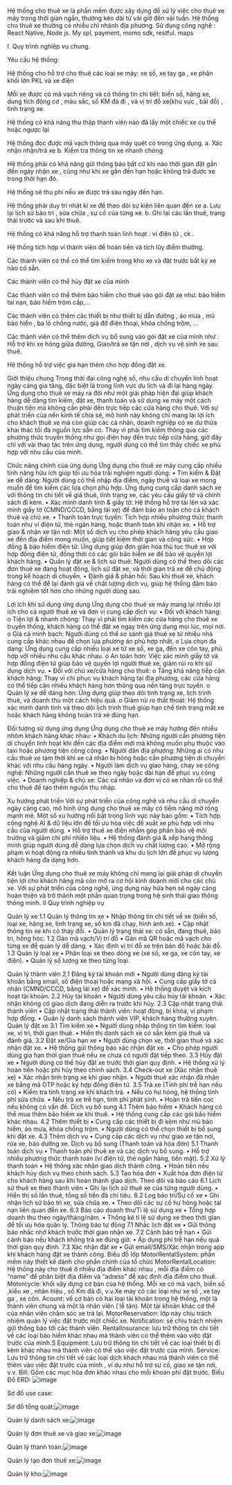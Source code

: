 Hệ thống cho thuê xe là phần mềm được xây dựng để xử lý việc cho thuê xe máy trong thời gian ngắn, thường kéo dài từ vài giờ đến vài tuần. Hệ thống cho thuê xe thường có nhiều chi nhánh địa phương. Sử dụng công nghệ : React Native, Node js. My spl, payment, momo sdk, restful. maps

I. Quy trình nghiệp vụ chung.

Yêu cầu hệ thống:

Hệ thống cho hỗ trợ cho thuê các loại xe máy: xe số, xe tay ga , xe phân khối lớn PKL và xe điện

Mỗi xe được có mã vạch riêng và có thông tin chi tiết: biển số, hãng xe, dung tích động cơ , màu sắc, số KM đã đi , và vị trí đỗ xe(khu vực , bãi đỗ) , tình trạng xe.

Hệ thống có khả năng thu thập thành viên nào đã lấy một chiếc xe cụ thể hoặc ngược lại

Hệ thống đọc được mã vạch thông qua máy quét có trong ứng dụng. a. Xác nhận nhận/trả xe b. Kiểm tra thông tin xe nhanh chóng

Hệ thống phải có khả năng gửi thông báo bất cứ khi nào thời gian đặt gần đến ngày nhận xe , cũng như khi xe gần đến hạn hoặc không trả được xe trong thời hạn đó.

Hệ thống sẽ thu phí nếu xe được trả sau ngày đến hạn.

Hệ thống phải duy trì nhật kí xe để theo dõi sự kiện liên quan đến xe a. Lưu lại lịch sử bảo trì , sửa chữa , sự cố của từng xe. b. Ghi lại các lần thuê, trạng thái trước và sau khi thuê.

Hệ thống có khả năng hỗ trợ thanh toán linh hoạt : ví điện tử , ck .

Hệ thống tích hợp ví thành viên để hoàn tiền và tích lũy điểm thưởng.

Các thành viên có thể có thể tìm kiếm trong kho xe và đặt trước bất kỳ xe nào có sẵn.

Các thành viên có thể hủy đặt xe của mình

Các thành viên có thể thêm bảo hiểm cho thuê vào gói đặt xe như: bảo hiểm tai nạn, bảo hiểm trộm cắp,…

Các thành viên có thêm các thiết bị như thiết bị dẫn đường , áo mưa , mũ bảo hiển , ba lô chống nước, giá đỡ điện thoại, khóa chống trộm, …

Các thành viên có thể thêm dịch vụ bổ sung vào gói đặt xe của mình như : Hỗ trợ khi xe hỏng giữa đường, Giao/trả xe tận nơi , dịch vụ vệ sinh xe sau thuê.

Hệ thống hỗ trợ việc gia hạn thêm cho hợp đồng đặt xe.

Giới thiệu chung Trong thời đại công nghệ số, nhu cầu di chuyển linh hoạt ngày càng gia tăng, đặc biệt là trong lĩnh vực du lịch và đi lại hàng ngày. Ứng dụng cho thuê xe máy ra đời như một giải pháp hiện đại giúp khách hàng dễ dàng tìm kiếm, đặt xe, thanh toán và sử dụng xe máy một cách thuận tiện mà không cần phải đến trực tiếp các cửa hàng cho thuê. Với sự phát triển của nền kinh tế chia sẻ, mô hình này không chỉ mang lại lợi ích cho khách thuê xe mà còn giúp các cá nhân, doanh nghiệp có xe dư thừa khai thác tối đa nguồn lực sẵn có. Thay vì phải tìm kiếm thông qua các phương thức truyền thống như gọi điện hay đến trực tiếp cửa hàng, giờ đây chỉ với vài thao tác trên ứng dụng, người dùng có thể tìm thấy chiếc xe phù hợp với nhu cầu của mình.

Chức năng chính của ứng dụng Ứng dụng cho thuê xe máy cung cấp nhiều tính năng hữu ích giúp tối ưu hóa trải nghiệm người dùng: • Tìm kiếm & Đặt xe dễ dàng: Người dùng có thể nhập địa điểm, ngày thuê và loại xe mong muốn để tìm kiếm các lựa chọn phù hợp. Ứng dụng cung cấp danh sách xe với thông tin chi tiết về giá thuê, tình trạng xe, các yêu cầu giấy tờ và chính sách đi kèm. • Xác minh danh tính & giấy tờ: Hệ thống hỗ trợ tải lên và xác minh giấy tờ (CMND/CCCD, bằng lái xe) để đảm bảo an toàn cho cả khách thuê và chủ xe. • Thanh toán trực tuyến: Tích hợp nhiều phương thức thanh toán như ví điện tử, thẻ ngân hàng, hoặc thanh toán khi nhận xe. • Hỗ trợ giao & nhận xe tận nơi: Một số dịch vụ cho phép khách hàng yêu cầu giao xe đến địa điểm mong muốn, giúp tiết kiệm thời gian và công sức. • Hợp đồng & bảo hiểm điện tử: Ứng dụng giúp đơn giản hóa thủ tục thuê xe với hợp đồng điện tử, đồng thời có các gói bảo hiểm xe để bảo vệ quyền lợi khách hàng. • Quản lý đặt xe & lịch sử thuê: Người dùng có thể theo dõi các đơn thuê xe đang hoạt động, lịch sử đặt xe, và thời gian trả xe để chủ động trong kế hoạch di chuyển. • Đánh giá & phản hồi: Sau khi thuê xe, khách hàng có thể để lại đánh giá về chất lượng dịch vụ, giúp hệ thống đảm bảo trải nghiệm tốt hơn cho những người dùng sau.

Lợi ích khi sử dụng ứng dụng Ứng dụng cho thuê xe máy mang lại nhiều lợi ích cho cả người thuê xe và đơn vị cung cấp dịch vụ: • Đối với khách hàng: o Tiện lợi & nhanh chóng: Thay vì phải tìm kiếm các cửa hàng cho thuê xe truyền thống, khách hàng có thể đặt xe ngay trên ứng dụng mọi lúc, mọi nơi. o Giá cả minh bạch: Người dùng có thể so sánh giá thuê xe từ nhiều nhà cung cấp khác nhau để chọn lựa phương án phù hợp nhất. o Lựa chọn đa dạng: Ứng dụng cung cấp nhiều loại xe từ xe số, xe ga, đến xe côn tay, phù hợp với nhiều nhu cầu khác nhau. o An toàn hơn: Việc xác minh giấy tờ và hợp đồng điện tử giúp bảo vệ quyền lợi người thuê xe, giảm rủi ro khi sử dụng dịch vụ. • Đối với chủ xe/cửa hàng cho thuê: o Tăng khả năng tiếp cận khách hàng: Thay vì chỉ phục vụ khách hàng tại địa phương, các cửa hàng có thể tiếp cận nhiều khách hàng hơn thông qua nền tảng trực tuyến. o Quản lý xe dễ dàng hơn: Ứng dụng giúp theo dõi tình trạng xe, lịch trình thuê, và doanh thu một cách hiệu quả. o Giảm rủi ro thất thoát: Hệ thống xác minh danh tính và theo dõi lịch trình thuê giúp hạn chế tình trạng mất xe hoặc khách hàng không hoàn trả xe đúng hạn.

Đối tượng sử dụng ứng dụng Ứng dụng cho thuê xe máy hướng đến nhiều nhóm khách hàng khác nhau: • Khách du lịch: Những người cần phương tiện di chuyển linh hoạt khi đến các địa điểm mới mà không muốn phụ thuộc vào taxi hoặc phương tiện công cộng. • Người dân địa phương: Những ai có nhu cầu thuê xe tạm thời khi xe cá nhân bị hỏng hoặc cần phương tiện di chuyển khác với nhu cầu hàng ngày. • Người làm dịch vụ giao hàng, chạy xe công nghệ: Những người cần thuê xe theo ngày hoặc dài hạn để phục vụ công việc. • Doanh nghiệp & chủ xe: Các cá nhân và đơn vị có xe nhàn rỗi có thể cho thuê để tạo thêm nguồn thu nhập.

Xu hướng phát triển Với sự phát triển của công nghệ và nhu cầu di chuyển ngày càng cao, mô hình ứng dụng cho thuê xe máy có tiềm năng mở rộng mạnh mẽ. Một số xu hướng nổi bật trong lĩnh vực này bao gồm: • Tích hợp công nghệ AI & dữ liệu lớn để tối ưu hóa việc đề xuất xe phù hợp với nhu cầu của người dùng. • Hỗ trợ thuê xe điện nhằm góp phần bảo vệ môi trường và giảm chi phí nhiên liệu. • Hệ thống đánh giá & xếp hạng thông minh giúp người dùng dễ dàng lựa chọn dịch vụ chất lượng cao. • Mở rộng phạm vi hoạt động ra nhiều tỉnh thành và khu du lịch lớn để phục vụ lượng khách hàng đa dạng hơn.

Kết luận Ứng dụng cho thuê xe máy không chỉ mang lại giải pháp di chuyển tiện lợi cho khách hàng mà còn mở ra cơ hội kinh doanh mới cho các chủ xe. Với sự phát triển của công nghệ, ứng dụng này hứa hẹn sẽ ngày càng hoàn thiện và trở thành một phần quan trọng trong hệ sinh thái giao thông thông minh. II Quy trình nghiệp vụ

Quản lý xe 1.1 Quản lý thông tin xe • Nhập thông tin chi tiết về xe (biển số, loại xe, hãng xe, tình trạng xe, số km đã chạy, hình ảnh xe). • Cập nhật thông tin xe khi có thay đổi. • Quản lý trạng thái xe: có sẵn, đang thuê, bảo trì, hỏng hóc. 1.2 Gán mã vạch/Vị trí đỗ • Gán mã QR hoặc mã vạch cho từng xe để quản lý dễ dàng. • Xác định vị trí đỗ xe trên bản đồ hoặc bãi đỗ. 1.3 Quản lý loại xe • Phân loại xe theo dòng xe (xe số, xe ga, xe côn tay, xe điện). • Quản lý số lượng xe theo từng loại.

Quản lý thành viên 2.1 Đăng ký tài khoản mới • Người dùng đăng ký tài khoản bằng email, số điện thoại hoặc mạng xã hội. • Cung cấp giấy tờ cá nhân (CMND/CCCD, bằng lái xe) để xác minh. • Hệ thống duyệt và kích hoạt tài khoản. 2.2 Hủy tài khoản • Người dùng yêu cầu hủy tài khoản. • Xác nhận không có giao dịch đang diễn ra trước khi hủy. 2.3 Cập nhật trạng thái thành viên • Cập nhật trạng thái thành viên: hoạt động, bị khóa, vi phạm hợp đồng. • Quản lý danh sách thành viên VIP, khách hàng thường xuyên.
Quản lý đặt xe 3.1 Tìm kiếm xe • Người dùng nhập thông tin tìm kiếm: loại xe, vị trí, thời gian thuê. • Hiển thị danh sách xe có sẵn kèm giá thuê và đánh giá. 3.2 Đặt xe/Gia hạn xe • Người dùng chọn xe, thời gian thuê và xác nhận đặt xe. • Hệ thống gửi thông báo xác nhận đặt xe. • Cho phép người dùng gia hạn thời gian thuê nếu xe chưa có người đặt tiếp theo. 3.3 Hủy đặt xe • Người dùng có thể hủy đặt xe trước thời gian quy định. • Hệ thống xử lý hoàn tiền hoặc phí hủy theo chính sách. 3.4 Check-out xe (Xác nhận thuê xe) • Xác nhận tình trạng xe khi giao nhận. • Người thuê xác nhận đã nhận xe bằng mã OTP hoặc ký hợp đồng điện tử. 3.5 Trả xe (Tính phí trễ hạn nếu có) • Kiểm tra tình trạng xe khi khách trả. • Nếu có hư hỏng, hệ thống tính phí sửa chữa. • Nếu trả xe trễ hạn, tính phí phát sinh. • Hoàn trả tiền cọc nếu không có vấn đề.
Dịch vụ bổ sung 4.1 Thêm bảo hiểm • Khách hàng có thể mua thêm bảo hiểm xe khi thuê. • Hệ thống cung cấp các gói bảo hiểm khác nhau. 4.2 Thêm thiết bị • Cung cấp các thiết bị đi kèm như mũ bảo hiểm, áo mưa, khóa chống trộm. • Người dùng có thể chọn thiết bị bổ sung khi đặt xe. 4.3 Thêm dịch vụ • Cung cấp các dịch vụ như giao xe tận nơi, rửa xe, bảo dưỡng xe.
Dịch vụ bổ sung (Thanh toán và hóa đơn) 5.1 Thanh toán dịch vụ • Thanh toán phí thuê xe và các dịch vụ bổ sung. • Hỗ trợ nhiều phương thức thanh toán (ví điện tử, thẻ ngân hàng, tiền mặt). 5.2 Xử lý thanh toán • Hệ thống xác nhận giao dịch thành công. • Hoàn tiền nếu khách hủy dịch vụ theo chính sách. 5.3 Tạo hóa đơn • Xuất hóa đơn điện tử cho khách hàng sau khi hoàn thành giao dịch.
Theo dõi và báo cáo 6.1 Lịch sử thuê xe theo thành viên • Ghi lại lịch sử thuê xe của từng người dùng. • Hiển thị số lần thuê, tổng số tiền đã chi tiêu. 6.2 Log bảo trì/Sự cố xe • Ghi nhận lịch sử bảo trì xe, sửa chữa xe. • Theo dõi các sự cố hư hỏng hoặc tai nạn liên quan đến xe. 6.3 Báo cáo doanh thu/Tỉ lệ sử dụng xe • Tổng hợp doanh thu theo ngày/tháng/năm. • Thống kê tỉ lệ sử dụng xe theo thời gian để tối ưu hóa quản lý.
Thông báo tự động 7.1 Nhắc lịch đặt xe • Gửi thông báo nhắc nhở khách trước thời gian nhận xe. 7.2 Cảnh báo trễ hạn • Gửi cảnh báo nếu khách không trả xe đúng giờ. • Áp dụng phí trễ hạn nếu quá thời gian quy định. 7.3 Xác nhận đặt xe • Gửi email/SMS/Xác nhận trong app khi khách hàng đặt xe thành công. Biểu đồ lớp MotorRentalSystem: phần mềm này thiết kế dành cho phần chính của tổ chức MotorRentalLocation: Hệ thống này cho thuê ở nhiều địa điểm khác nhau , mỗi địa điểm có “name” để phân biệt địa điểm và “adress” để xác định địa điểm cho thuê. Motorcycle: khối xây dựng cơ bản của hệ thống. Mỗi xe có mã vạch, biển số ,kiểu xe , nhãn hiệu , số Km đã đi, v.v.Xe máy có các loại như xe số , xe tay ga , xe côn. Acount: về cơ bản có hai loại tài khoản trong hệ thống, một là thành viên chung và một là nhân viên ( lễ tân). Một tài khoản khác cơ thể của nhân viên chăm sóc xe trả lại. MotorReservation: lớp này chịu trách nhiệm quản lý việc đặt trước một chiếc xe. Notification: sẽ chịu trách nhiệm gửi thông báo tới các thành viên. RentalInsurance: lưu trữ thông tin chi tiết về các loại bảo hiểm khác nhau mà thành viên có thể thêm vào việc đặt trước của mình.S Equipment: Lưu trữ thông tin chi tiết về các loại thiết bị đi kèm khác nhau mà thành viên có thể vào việc đặt trước của mình. Service: Lưu trữ thông tin chi tiết về các loại dịch khách nhau mà thành viên có thể thêm vào việc đặt trước của mình , ví dụ như hỗ trợ sự cố, giao xe tận nơi, v.v. Bill: Gồm các mục hóa đơn khác nhau cho mỗi khoản phí đặt trước.
Biểu Đồ ERD: ![image](https://github.com/user-attachments/assets/551c36bc-7972-4a8a-a19f-49fee5ecbe9f)


Sơ đồ use case:

Sơ đồ tổng quát:![image](https://github.com/user-attachments/assets/7af286fe-4a85-4db9-9f15-3b9aeb334c81)


Quản lý danh sách xe:![image](https://github.com/user-attachments/assets/dece91a2-e4a5-4f4d-b357-dfaecc144ee4)


Quản lý đơn thuê xe và giao xe:![image](https://github.com/user-attachments/assets/f4d7763e-c4a4-4684-9e9a-6e2d71e851cc)


Quản lý thanh toán:![image](https://github.com/user-attachments/assets/230176b7-0fc2-41ce-a75e-b0c748a05484)


Quản lý tạo đơn thuê xe:![image](https://github.com/user-attachments/assets/8852b316-5774-4813-a55b-cfc2e358be89)


Quản lý kho:![image](https://github.com/user-attachments/assets/769be63f-4785-428c-abf8-cace2bcbb212)

